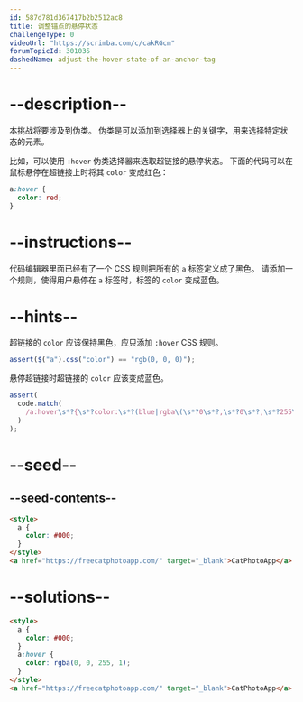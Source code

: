 ```yaml
---
id: 587d781d367417b2b2512ac8
title: 调整锚点的悬停状态
challengeType: 0
videoUrl: "https://scrimba.com/c/cakRGcm"
forumTopicId: 301035
dashedName: adjust-the-hover-state-of-an-anchor-tag
---
```


# --description--

本挑战将要涉及到伪类。 伪类是可以添加到选择器上的关键字，用来选择特定状态的元素。

比如，可以使用 `:hover` 伪类选择器来选取超链接的悬停状态。 下面的代码可以在鼠标悬停在超链接上时将其 `color` 变成红色：

```css
a:hover {
  color: red;
}
```

# --instructions--

代码编辑器里面已经有了一个 CSS 规则把所有的 `a` 标签定义成了黑色。 请添加一个规则，使得用户悬停在 `a` 标签时，标签的 `color` 变成蓝色。

# --hints--

超链接的 `color` 应该保持黑色，应只添加 `:hover` CSS 规则。

```js
assert($("a").css("color") == "rgb(0, 0, 0)");
```

悬停超链接时超链接的 `color` 应该变成蓝色。

```js
assert(
  code.match(
    /a:hover\s*?{\s*?color:\s*?(blue|rgba\(\s*?0\s*?,\s*?0\s*?,\s*?255\s*?,\s*?1\s*?\)|#00F|rgb\(\s*?0\s*?,\s*?0\s*?,\s*?255\s*?\))\s*?;\s*?}/gi
  )
);
```

# --seed--

## --seed-contents--

```html
<style>
  a {
    color: #000;
  }
</style>
<a href="https://freecatphotoapp.com/" target="_blank">CatPhotoApp</a>
```

# --solutions--

```html
<style>
  a {
    color: #000;
  }
  a:hover {
    color: rgba(0, 0, 255, 1);
  }
</style>
<a href="https://freecatphotoapp.com/" target="_blank">CatPhotoApp</a>
```
